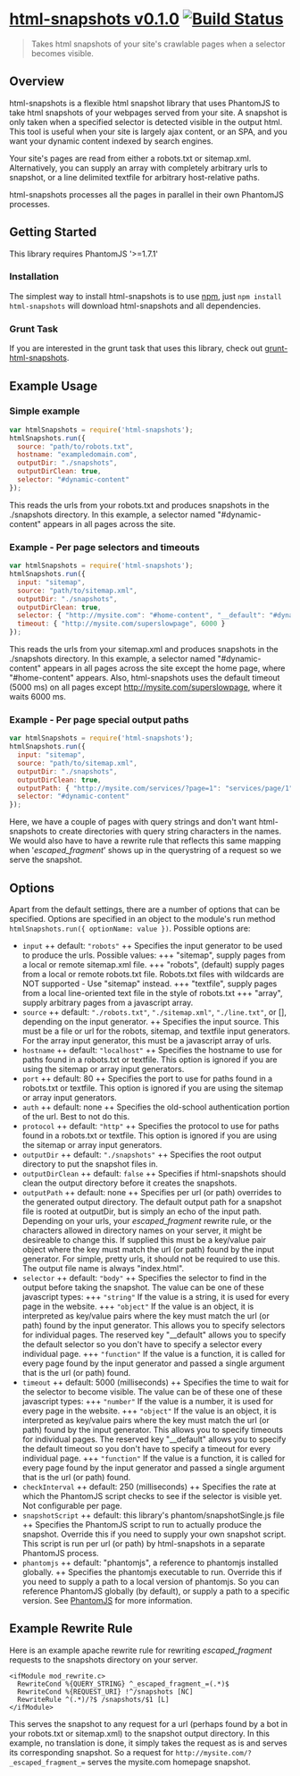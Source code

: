# [html-snapshots v0.1.0](http://github.com/localnerve/html-snapshots) [![Build Status](https://secure.travis-ci.org/localnerve/html-snapshots.png?branch=master)](http://travis-ci.org/localnerve/html-snapshots)

> Takes html snapshots of your site's crawlable pages when a selector becomes visible.

## Overview
html-snapshots is a flexible html snapshot library that uses PhantomJS to take html snapshots of your webpages served from your site. A snapshot is only taken when a specified selector is detected visible in the output html. This tool is useful when your site is largely ajax content, or an SPA, and you want your dynamic content indexed by search engines.

Your site's pages are read from either a robots.txt or sitemap.xml. Alternatively, you can supply an array with completely arbitrary urls to snapshot, or a line delimited textfile for arbitrary host-relative paths.

html-snapshots processes all the pages in parallel in their own PhantomJS processes.

## Getting Started
This library requires PhantomJS '>=1.7.1'

### Installation
The simplest way to install html-snapshots is to use [npm](http://npmjs.org), just `npm
install html-snapshots` will download html-snapshots and all dependencies.

### Grunt Task
If you are interested in the grunt task that uses this library, check out [grunt-html-snapshots](http://github.com/localnerve/grunt-html-snapshots).

## Example Usage

### Simple example
```javascript
var htmlSnapshots = require('html-snapshots');
htmlSnapshots.run({
  source: "path/to/robots.txt",
  hostname: "exampledomain.com",
  outputDir: "./snapshots",
  outputDirClean: true,
  selector: "#dynamic-content"
});
```
This reads the urls from your robots.txt and produces snapshots in the ./snapshots directory. In this example, a selector named "#dynamic-content" appears in all pages across the site.

### Example - Per page selectors and timeouts
```javascript
var htmlSnapshots = require('html-snapshots');
htmlSnapshots.run({
  input: "sitemap",
  source: "path/to/sitemap.xml",
  outputDir: "./snapshots",
  outputDirClean: true,
  selector: { "http://mysite.com": "#home-content", "__default": "#dynamic-content" },
  timeout: { "http://mysite.com/superslowpage", 6000 }
});
```
This reads the urls from your sitemap.xml and produces snapshots in the ./snapshots directory. In this example, a selector named "#dynamic-content" appears in all pages across the site except the home page, where "#home-content" appears. Also, html-snapshots uses the default timeout (5000 ms) on all pages except http://mysite.com/superslowpage, where it waits 6000 ms.

### Example - Per page special output paths
```javascript
var htmlSnapshots = require('html-snapshots');
htmlSnapshots.run({
  input: "sitemap",
  source: "path/to/sitemap.xml",
  outputDir: "./snapshots",
  outputDirClean: true,
  outputPath: { "http://mysite.com/services/?page=1": "services/page/1", "http://mysite.com/services/?page=2": "services/page/2" },
  selector: "#dynamic-content"
});
```
Here, we have a couple of pages with query strings and don't want html-snapshots to create directories with query string characters in the names. We would also have to have a rewrite rule that reflects this same mapping when '_escaped_fragment_' shows up in the querystring of a request so we serve the snapshot.

## Options
Apart from the default settings, there are a number of options that can be specified. Options are specified in an object to the module's run method ``htmlSnapshots.run({ optionName: value })``. Possible options are:
+ `input` 
++ default: `"robots"`
++ Specifies the input generator to be used to produce the urls. Possible values:
+++ "sitemap", supply pages from a local or remote sitemap.xml file.
+++ "robots", (default) supply pages from a local or remote robots.txt file. Robots.txt files with wildcards are NOT supported - Use "sitemap" instead.
+++ "textfile", supply pages from a local line-oriented text file in the style of robots.txt
+++ "array", supply arbitrary pages from a javascript array.
+ `source`
++ default: `"./robots.txt"`, `"./sitemap.xml"`, `"./line.txt"`, or [], depending on the input generator.
++ Specifies the input source. This must be a file or url for the robots, sitemap, and textfile input generators. For the array input generator, this must be a javascript array of urls.
+ `hostname`
++ default: `"localhost"`
++ Specifies the hostname to use for paths found in a robots.txt or textfile. This option is ignored if you are using the sitemap or array input generators.
+ `port`
++ default: 80
++ Specifies the port to use for paths found in a robots.txt or textfile. This option is ignored if you are using the sitemap or array input generators.
+ `auth`
++ default: none
++ Specifies the old-school authentication portion of the url. Best to not do this.
+ `protocol`
++ default: `"http"`
++ Specifies the protocol to use for paths found in a robots.txt or textfile. This option is ignored if you are using the sitemap or array input generators.
+ `outputDir`
++ default: `"./snapshots"`
++ Specifies the root output directory to put the snapshot files in.
+ `outputDirClean`
++ default: `false`
++ Specifies if html-snapshots should clean the output directory before it creates the snapshots.
+ `outputPath`
++ default: none
++ Specifies per url (or path) overrides to the generated output directory. The default output path for a snapshot file is rooted at outputDir, but is simply an echo of the input path. Depending on your urls, your _escaped_fragment_ rewrite rule, or the characters allowed in directory names on your server, it might be desireable to change this. If supplied this must be a key/value pair object where the key must match the url (or path) found by the input generator. For simple, pretty urls, it should not be required to use this. The output file name is always "index.html".
+ `selector`
++ default: `"body"`
++ Specifies the selector to find in the output before taking the snapshot. The value can be one of these javascript types:
+++ `"string"` If the value is a string, it is used for every page in the website. 
+++ `"object"` If the value is an object, it is interpreted as key/value pairs where the key must match the url (or path) found by the input generator. This allows you to specify selectors for individual pages. The reserved key "__default" allows you to specify the default selector so you don't have to specify a selector every individual page.
+++ `"function"` If the value is a function, it is called for every page found by the input generator and passed a single argument that is the url (or path) found.
+ `timeout`
++ default: 5000 (milliseconds)
++ Specifies the time to wait for the selector to become visible. The value can be of these one of these javascript types:
+++ `"number"` If the value is a number, it is used for every page in the website.
+++ `"object"` If the value is an object, it is interpreted as key/value pairs where the key must match the url (or path) found by the input generator. This allows you to specify timeouts for individual pages. The reserved key "__default" allows you to specify the default timeout so you don't have to specify a timeout for every individual page.
+++ `"function"` If the value is a function, it is called for every page found by the input generator and passed a single argument that is the url (or path) found.
+ `checkInterval`
++ default: 250 (milliseconds)
++ Specifies the rate at which the PhantomJS script checks to see if the selector is visible yet. Not configurable per page.
+ `snapshotScript`
++ default: this library's phantom/snapshotSingle.js file
++ Specifies the PhantomJS script to run to actually produce the snapshot. Override this if you need to supply your own snapshot script. This script is run per url (or path) by html-snapshots in a separate PhantomJS process.
+ `phantomjs`
++ default: "phantomjs", a reference to phantomjs installed globally.
++ Specifies the phantomjs executable to run. Override this if you need to supply a path to a local version of phantomjs. So you can reference PhantomJS globally (by default), or supply a path to a specific version.
See [PhantomJS](http://phantomjs.org/) for more information.

## Example Rewrite Rule
Here is an example apache rewrite rule for rewriting _escaped_fragment_ requests to the snapshots directory on your server.
```
<ifModule mod_rewrite.c>
  RewriteCond %{QUERY_STRING} ^_escaped_fragment_=(.*)$
  RewriteCond %{REQUEST_URI} !^/snapshots [NC]
  RewriteRule ^(.*)/?$ /snapshots/$1 [L]
</ifModule>
```
This serves the snapshot to any request for a url (perhaps found by a bot in your robots.txt or sitemap.xml) to the snapshot output directory. In this example, no translation is done, it simply takes the request as is and serves its corresponding snapshot. So a request for `http://mysite.com/?_escaped_fragment_=` serves the mysite.com homepage snapshot.
